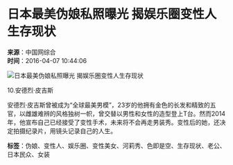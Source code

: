 # 日本最美伪娘私照曝光 揭娱乐圈变性人生存现状

**来源**：中国网综合  
**时间**：2016-04-07 10:44:06  

![日本最美伪娘私照曝光 揭娱乐圈变性人生存现状](http://images.china.cn/attachement/jpg/site1000/20160407/c03fd543ecb018700e3f25.jpg)

10.安德烈·皮吉斯

安德烈·皮吉斯曾被成为“全球最美男模”，23岁的他拥有金色的长发和精致的五官，以雌雄难辨的风格独树一帜，曾交替以男性和女性的造型登上T台。然而2014年，他宣布自己已经接受了变性手术，未来将不会再走男装秀。变性后的她，还决定拍摄纪录片，用镜头记录自己的人生。

**标签**：伪娘、变性人、娱乐圈、变性美女、河莉秀、色即是空、生存现状、老公、日本民众、女装
